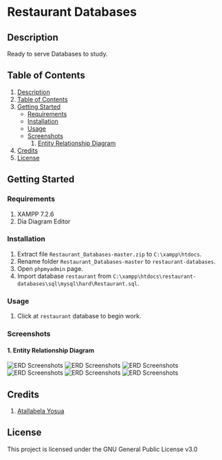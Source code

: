 # Restaurant Databases

## Description

Ready to serve Databases to study.

## Table of Contents

1. [Description](#description)
2. [Table of Contents](#table-of-contents)
3. [Getting Started](#getting-started)
   - [Requirements](#requirements)
   - [Installation](#installation)
   - [Usage](#usage)
   - [Screenshots](#screenshots)
     1. [Entity Relationship Diagram](#1-entity-relationship-diagram)
4. [Credits](#credits)
5. [License](#license)

## Getting Started

### Requirements

1. XAMPP 7.2.6
2. Dia Diagram Editor

### Installation

1. Extract file ```Restaurant_Databases-master.zip``` to ```C:\xampp\htdocs```.
2. Rename folder ```Restaurant_Databases-master``` to ```restaurant-databases```.
3. Open ```phpmyadmin``` page.
4. Import database ```restaurant``` from ```C:\xampp\htdocs\restaurant-databases\sql\mysql\hard\Restaurant.sql```.

### Usage

1. Click at ```restaurant``` database to begin work.

### Screenshots

#### 1. Entity Relationship Diagram

![ERD Screenshots](https://justanaivedreamer.files.wordpress.com/2019/03/capture4.png)
![ERD Screenshots](https://justanaivedreamer.files.wordpress.com/2019/03/capture5.png)
![ERD Screenshots](https://justanaivedreamer.files.wordpress.com/2019/03/capture6.png)
![ERD Screenshots](https://justanaivedreamer.files.wordpress.com/2019/03/capture7.png)
![ERD Screenshots](https://justanaivedreamer.files.wordpress.com/2019/03/capture8.png)
![ERD Screenshots](https://justanaivedreamer.files.wordpress.com/2019/03/capture9.png)

## Credits

1. [Atallabela Yosua](https://github.com/A-Naive-Dreamer)

## License

This project is licensed under the GNU General Public License v3.0
